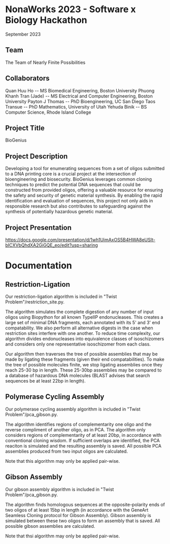 # NonaWorks 2023 - Software x Biology Hackathon

September 2023

## Team
The Team of Nearly Finite Possibilities

## Collaborators
Quan Huu Ho -- MS Biomedical Engineering, Boston University
Phuong Khanh Tran (Jade) -- MS Electrical and Computer Engineering, Boston University
Payton J Thomas -- PhD Bioengineering, UC San Diego
Taos Transue -- PhD Mathematics, University of Utah
Yehuda Binik -- BS Computer Science, Rhode Island College

## Project Title
BioGenius

## Project Description
Developing a tool for enumerating sequences from a set of oligos submitted to a DNA printing core is a crucial project at the intersection of bioengineering and biosecurity. BioGenius leverages common cloning techniques to predict the potential DNA sequences that could be constructed from provided oligos, offering a valuable resource for ensuring the safety and security of genetic material synthesis. By enabling the rapid identification and evaluation of sequences, this project not only aids in responsible research but also contributes to safeguarding against the synthesis of potentially hazardous genetic material.

## Project Presentation
https://docs.google.com/presentation/d/1wh1UimAxOS5B4HWA8eUSIt-bICXVbQhdXA2GiGQE_eo/edit?usp=sharing

# Documentation

## Restriction-Ligation

Our restriction-ligation algorithm is included in "Twist Problem"/restriction_site.py.

The algorithm simulates the complete digestion of any number of input oligos using Biopython for all known TypeIIP endonucleases. This creates a large set of minimal DNA fragments, each annotated with its 5' and 3' end compatability. We also perform all alternative digests in the case when restriction sites interfere with one another. To reduce time complexity, our algorithm divides endonucleases into equivalence classes of isoschizomers and considers only one representative isoschizomer from each class. 

Our algorithm then traverses the tree of possible assemblies that may be made by ligating these fragments (given their end compatabilities). To make the tree of possible molecules finite, we stop ligating assemblies once they reach 25-30 bp in length. These 25-30bp assemblies may be compared to a database of hazardous DNA molecules (BLAST advises that search sequences be at least 22bp in length).

## Polymerase Cycling Assembly

Our polymerase cycling assembly algorithm is included in "Twist Problem"/pca_gibson.py.

The algorithm identifies regions of complementarity one oligo and the reverse compliment of another oligo, as in PCA. The algorithm only considers regions of complementarity of at least 20bp, in accordance with conventional cloning wisdom. If sufficient overlaps are identified, the PCA reaciton is simulated and the resulting assembly is saved. All possible PCA assemblies produced from two input oligos are calculated. 

Note that this algorithm may only be applied pair-wise. 

## Gibson Assembly

Our gibson assembly algorithm is included in "Twist Problem"/pca_gibson.py.

The algorithm finds homologous sequences at the opposite-polarity ends of two oligos of at least 15bp in length (in accordance with the GeneArt Seamless Cloning protocol for Gibson Assembly). Gibson assembly is simulated between these two oligos to form an assembly that is saved. All possible gibson assemblies are calculated.

Note that thsi algorithm may only be applied pair-wise. 
